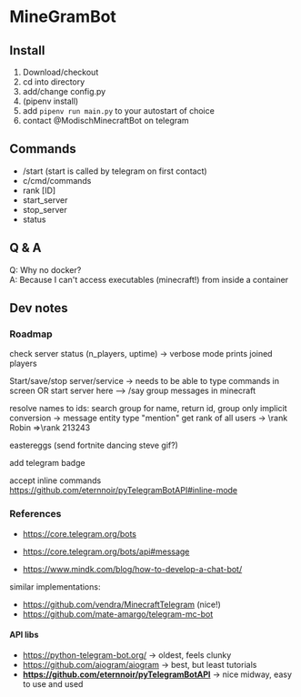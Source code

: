 # MineGramBot

## Install
1. Download/checkout
2. cd into directory
3. add/change config.py
4. (pipenv install)
5. add `pipenv run main.py` to your autostart of choice
6. contact @ModischMinecraftBot on telegram

## Commands
- /start (start is called by telegram on first contact)
- c/cmd/commands
- rank [ID]
- start_server
- stop_server
- status

## Q & A
Q: Why no docker?  
A: Because I can't access executables (minecraft!) from inside a container


## Dev notes

### Roadmap

check server status (n_players, uptime)
-> verbose mode prints joined players

Start/save/stop server/service -> needs to be able to type commands in screen OR start server here
--> /say group messages in minecraft

resolve names to ids: search group for name, return id, group only implicit conversion -> message entity type "mention"
get rank of all users -> \rank Robin =>\rank 213243

eastereggs (send fortnite dancing steve gif?)

add telegram badge

accept inline commands
https://github.com/eternnoir/pyTelegramBotAPI#inline-mode

### References

- https://core.telegram.org/bots
- https://core.telegram.org/bots/api#message

- https://www.mindk.com/blog/how-to-develop-a-chat-bot/

similar implementations:

- https://github.com/vendra/MinecraftTelegram (nice!)
- https://github.com/mate-amargo/telegram-mc-bot

#### API libs
- https://python-telegram-bot.org/ -> oldest, feels clunky
- https://github.com/aiogram/aiogram -> best, but least tutorials
- **https://github.com/eternnoir/pyTelegramBotAPI** -> nice midway, easy to use and used


